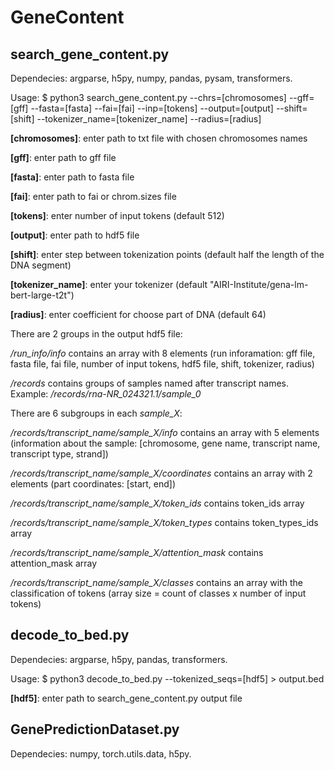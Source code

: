 # GeneContent
## search_gene_content.py

Dependecies: argparse, h5py, numpy, pandas, pysam, transformers.

Usage: $ python3 search_gene_content.py --chrs=[chromosomes] --gff=[gff] --fasta=[fasta] --fai=[fai] --inp=[tokens] --output=[output] --shift=[shift] --tokenizer_name=[tokenizer_name] --radius=[radius] 

**[chromosomes]**: enter path to txt file with chosen chromosomes names

**[gff]**: enter path to gff file

**[fasta]**: enter path to fasta file

**[fai]**: enter path to fai or chrom.sizes file

**[tokens]**: enter number of input tokens (default 512)

**[output]**: enter path to hdf5 file

**[shift]**: enter step between tokenization points (default half the length of the DNA segment)

**[tokenizer_name]**: enter your tokenizer (default "AIRI-Institute/gena-lm-bert-large-t2t")

**[radius]**: enter coefficient for choose part of DNA (default 64)

There are 2 groups in the output hdf5 file:

*/run_info/info* contains an array with 8 elements (run inforamation: gff file, fasta file, fai file, number of input tokens, hdf5 file, shift, tokenizer, radius)

*/records* contains groups of samples named after transcript names. Example: */records/rna-NR_024321.1/sample_0*

There are 6 subgroups in each *sample_X*:

  */records/transcript_name/sample_X/info* contains an array with 5 elements (information about the sample: [chromosome, gene name, transcript name, transcript type, strand])
  
  */records/transcript_name/sample_X/coordinates* contains an array with 2 elements (part coordinates: [start, end])

  */records/transcript_name/sample_X/token_ids* contains token_ids array

  */records/transcript_name/sample_X/token_types* contains token_types_ids array

  */records/transcript_name/sample_X/attention_mask* contains attention_mask array

  */records/transcript_name/sample_X/classes* contains an array with  the classification of tokens (array size = count of classes x number of input tokens)

## decode_to_bed.py

Dependecies: argparse, h5py, pandas, transformers.

Usage: $ python3 decode_to_bed.py --tokenized_seqs=[hdf5] > output.bed

**[hdf5]**: enter path to search_gene_content.py output file

## GenePredictionDataset.py

Dependecies: numpy, torch.utils.data, h5py.


